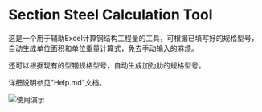 # Section Steel Calculation Tool
 这是一个用于辅助Excel计算钢结构工程量的工具，可根据已填写好的规格型号，自动生成单位面积和单位重量计算式，免去手动输入的麻烦。
 
 还可以根据现有的型钢规格型号，自动生成加劲肋的规格型号。

 详细说明参见"Help.md"文档。
 
![使用演示](https://github.com/ThinkerHua/SectionSteelCalculationTool/blob/main/Resources/Introduction.gif)
